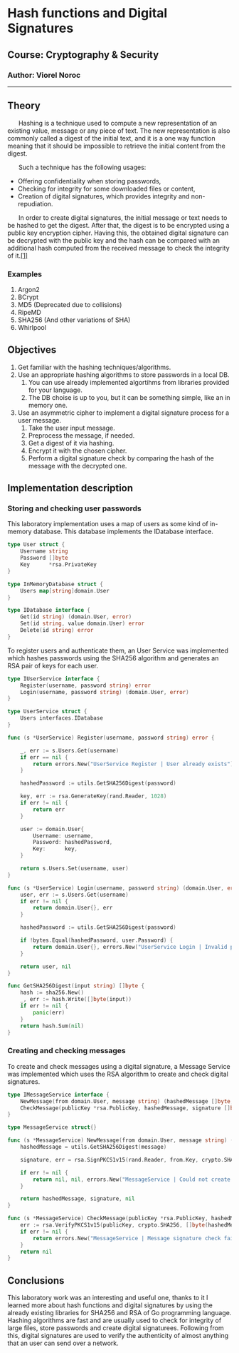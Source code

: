 # Hash functions and Digital Signatures

## Course: Cryptography & Security

### Author: Viorel Noroc

----

## Theory

&ensp;&ensp;&ensp; Hashing is a technique used to compute a new representation of an existing value, message or any piece of text. The new representation is also commonly called a digest of the initial text, and it is a one way function meaning that it should be impossible to retrieve the initial content from the digest.

&ensp;&ensp;&ensp; Such a technique has the following usages:

* Offering confidentiality when storing passwords,
* Checking for integrity for some downloaded files or content,
* Creation of digital signatures, which provides integrity and non-repudiation.

&ensp;&ensp;&ensp; In order to create digital signatures, the initial message or text needs to be hashed to get the digest. After that, the digest is to be encrypted using a public key encryption cipher. Having this, the obtained digital signature can be decrypted with the public key and the hash can be compared with an additional hash computed from the received message to check the integrity of it.[[1]](https://github.com/DrVasile/CS-Labs/blob/master/LaboratoryWork4/laboratoryWork4Task.md)

### Examples

1. Argon2
2. BCrypt
3. MD5 (Deprecated due to collisions)
4. RipeMD
5. SHA256 (And other variations of SHA)
6. Whirlpool

## Objectives

1. Get familiar with the hashing techniques/algorithms.
2. Use an appropriate hashing algorithms to store passwords in a local DB.
    1. You can use already implemented algortihms from libraries provided for your language.
    2. The DB choise is up to you, but it can be something simple, like an in memory one.
3. Use an asymmetric cipher to implement a digital signature process for a user message.
    1. Take the user input message.
    2. Preprocess the message, if needed.
    3. Get a digest of it via hashing.
    4. Encrypt it with the chosen cipher.
    5. Perform a digital signature check by comparing the hash of the message with the decrypted one.

## Implementation description

### Storing and checking user passwords

This laboratory implementation uses a map of users as some kind of in-memory database. This database implements the IDatabase interface.

```go
type User struct {
    Username string
    Password []byte
    Key      *rsa.PrivateKey
}

type InMemoryDatabase struct {
    Users map[string]domain.User
}

type IDatabase interface {
    Get(id string) (domain.User, error)
    Set(id string, value domain.User) error
    Delete(id string) error
}
```

To register users and authenticate them, an User Service was implemented which hashes passwords using the SHA256 algorithm and generates an RSA pair of keys for each user.

```go
type IUserService interface {
    Register(username, password string) error
    Login(username, password string) (domain.User, error)
}

type UserService struct {
    Users interfaces.IDatabase
}

func (s *UserService) Register(username, password string) error {

    _, err := s.Users.Get(username)
    if err == nil {
        return errors.New("UserService Register | User already exists")
    }

    hashedPassword := utils.GetSHA256Digest(password)

    key, err := rsa.GenerateKey(rand.Reader, 1028)
    if err != nil {
        return err
    }

    user := domain.User{
        Username: username,
        Password: hashedPassword,
        Key:      key,
    }

    return s.Users.Set(username, user)
}

func (s *UserService) Login(username, password string) (domain.User, error) {
    user, err := s.Users.Get(username)
    if err != nil {
        return domain.User{}, err
    }

    hashedPassword := utils.GetSHA256Digest(password)

    if !bytes.Equal(hashedPassword, user.Password) {
        return domain.User{}, errors.New("UserService Login | Invalid password")
    }

    return user, nil
}

func GetSHA256Digest(input string) []byte {
    hash := sha256.New()
    _, err := hash.Write([]byte(input))
    if err != nil {
        panic(err)
    }
    return hash.Sum(nil)
}
```

### Creating and checking messages

To create and check messages using a digital signature, a Message Service was implemented which uses the RSA algorithm to create and check digital signatures.

```go
type IMessageService interface {
    NewMessage(from domain.User, message string) (hashedMessage []byte, signature []byte, err error)
    CheckMessage(publicKey *rsa.PublicKey, hashedMessage, signature []byte) error
}

type MessageService struct{}

func (s *MessageService) NewMessage(from domain.User, message string) (hashedMessage []byte, signature []byte, err error) {
    hashedMessage = utils.GetSHA256Digest(message)

    signature, err = rsa.SignPKCS1v15(rand.Reader, from.Key, crypto.SHA256, hashedMessage)

    if err != nil {
        return nil, nil, errors.New("MessageService | Could not create new message")
    }

    return hashedMessage, signature, nil
}

func (s *MessageService) CheckMessage(publicKey *rsa.PublicKey, hashedMessage, signature []byte) error {
    err := rsa.VerifyPKCS1v15(publicKey, crypto.SHA256, []byte(hashedMessage), []byte(signature))
    if err != nil {
        return errors.New("MessageService | Message signature check failed")
    }
    return nil
}
```

## Conclusions

This laboratory work was an interesting and useful one, thanks to it I learned more about hash functions and digital signatures by using the already existing libraries for SHA256 and RSA of Go programming language. Hashing algorithms are fast and are usually used to check for integrity of large files, store passwords and create digital signaturees. Following from this, digital signatures are used to verify the authenticity of almost anything that an user can send over a network.
